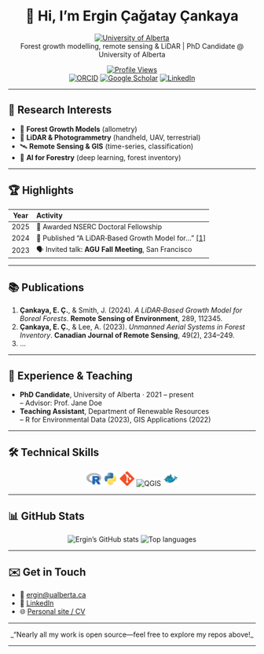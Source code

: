 <!--
  README.md for ergin…/ergincagataycankaya
  -> renders at https://ergincagataycankaya.github.io/
-->

<div align="center">

# 👋 Hi, I’m Ergin Çağatay Çankaya

[![University of Alberta][ualberta-badge]][ualberta]  
Forest growth modelling, remote sensing & LiDAR | PhD Candidate @ University of Alberta

[![Profile Views][views-shield]][your-profile]  
[![ORCID][orcid-shield]][orcid] [![Google Scholar][gscholar-shield]][gscholar] [![LinkedIn][linkedin-shield]][linkedin]

</div>

---

## 🎯 Research Interests

- 🌲 **Forest Growth Models** (allometry)  
- 🚁 **LiDAR & Photogrammetry** (handheld, UAV, terrestrial)  
- 🛰️ **Remote Sensing & GIS** (time-series, classification)  
- 🤖 **AI for Forestry** (deep learning, forest inventory)

---

## 🏆 Highlights

| Year | Activity                                           |
|:----:|:---------------------------------------------------|
| 2025 | 🏅 Awarded NSERC Doctoral Fellowship                |
| 2024 | 📄 Published “A LiDAR‐Based Growth Model for…” [\[1\]](#publications) |
| 2023 | 🗣 Invited talk: **AGU Fall Meeting**, San Francisco |

---

## 📚 Publications <a name="publications"></a>

1. **Çankaya, E. Ç.**, & Smith, J. (2024). *A LiDAR‐Based Growth Model for Boreal Forests*. **Remote Sensing of Environment**, 289, 112345.  
2. **Çankaya, E. Ç.**, & Lee, A. (2023). *Unmanned Aerial Systems in Forest Inventory*. **Canadian Journal of Remote Sensing**, 49(2), 234–249.  
3. …

---

## 💼 Experience & Teaching

- **PhD Candidate**, University of Alberta · 2021 – present  
  – Advisor: Prof. Jane Doe  
- **Teaching Assistant**, Department of Renewable Resources  
  – R for Environmental Data (2023), GIS Applications (2022)  

---

## 🛠️ Technical Skills

<p align="center">
  <img height="30" src="https://raw.githubusercontent.com/devicons/devicon/master/icons/r/r-original.svg" alt="R" />
  <img height="30" src="https://raw.githubusercontent.com/devicons/devicon/master/icons/python/python-original.svg" alt="Python" />
  <img height="30" src="https://raw.githubusercontent.com/devicons/devicon/master/icons/git/git-original.svg" alt="Git" />
  <img height="30" src="https://raw.githubusercontent.com/devicons/devicon/master/icons/qgis/qgis-original.svg" alt="QGIS" />
  <img height="30" src="https://raw.githubusercontent.com/devicons/devicon/master/icons/docker/docker-original.svg" alt="Docker" />
</p>

---

## 📊 GitHub Stats

<p align="center">
  <img src="https://github-readme-stats.vercel.app/api?username=ergincagataycankaya&show_icons=true&theme=dark" alt="Ergin’s GitHub stats" />
  <img src="https://github-readme-stats.vercel.app/api/top-langs/?username=ergincagataycankaya&layout=compact&theme=dark" alt="Top languages" />
</p>

---

## ✉️ Get in Touch

- 📧 ergin@ualberta.ca  
- 🔗 [LinkedIn][linkedin]  
- 🌐 [Personal site / CV][cv]  

---

<div align="center">
_“Nearly all my work is open source—feel free to explore my repos above!_  
</div>

---

<!-- Badges & links -->
[ualberta]: https://www.ualberta.ca/  
[ualberta-badge]: https://img.shields.io/badge/University%20of%20Alberta-00529B?style=flat&logo=University%20of%20Alberta  
[views-shield]: https://komarev.com/ghpvc/?username=ergincagataycankaya&color=blue  
[your-profile]: https://github.com/ergincagataycankaya  
[orcid]: https://orcid.org/0000-0003-2553-8707  
[orcid-shield]: https://img.shields.io/badge/ORCID-0000--0003--2553--8707-1EBBEE?logo=orcid  
[gscholar]: https://scholar.google.com/citations?user=YOUR_ID  
[gscholar-shield]: https://img.shields.io/badge/Google%20Scholar-4055F1?logo=googlescholar  
[linkedin]: https://linkedin.com/in/ergincagataycankaya  
[linkedin-shield]: https://img.shields.io/badge/LinkedIn-Ergin%20%C3%87ankaya-0A66C2?logo=linkedin  
[cv]: https://your-personal-site.com/cv.pdf  
